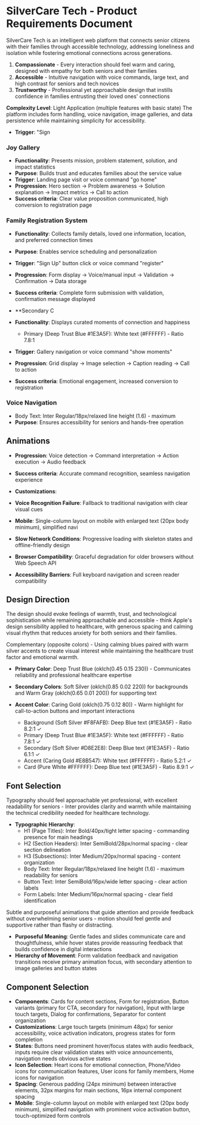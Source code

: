 # SilverCare Tech - Product Requirements Document

SilverCare Tech is an intelligent web platform that connects senior citizens with their families through accessible technology, addressing loneliness and isolation while fostering emotional connections across generations.


1. **Compassionate** - Every interaction should feel warm and caring, designed with empathy for both seniors and their families
2. **Accessible** - Intuitive navigation with voice commands, large text, and high contrast for seniors and tech novices
3. **Trustworthy** - Professional yet approachable design that instills confidence in families entrusting their loved ones' connections

**Complexity Level**: Light Application (multiple features with basic state)
The platform includes form handling, voice navigation, image galleries, and data persistence while maintaining simplicity for accessibility.

- **Trigger**: "Sign 

### Joy Gallery
- **Functionality**: Presents mission, problem statement, solution, and impact statistics
- **Purpose**: Builds trust and educates families about the service value
- **Trigger**: Landing page visit or voice command "go home"
- **Progression**: Hero section → Problem awareness → Solution explanation → Impact metrics → Call to action
- **Success criteria**: Clear value proposition communicated, high conversion to registration page

### Family Registration System
- **Functionality**: Collects family details, loved one information, location, and preferred connection times
- **Purpose**: Enables service scheduling and personalization
- **Trigger**: "Sign Up" button click or voice command "register"
- **Progression**: Form display → Voice/manual input → Validation → Confirmation → Data storage
- **Success criteria**: Complete form submission with validation, confirmation message displayed

- **Secondary C
- **Functionality**: Displays curated moments of connection and happiness
  - Primary (Deep Trust Blue #1E3A5F): White text (#FFFFFF) - Ratio 7.8:1 
- **Trigger**: Gallery navigation or voice command "show moments"
- **Progression**: Grid display → Image selection → Caption reading → Call to action
- **Success criteria**: Emotional engagement, increased conversion to registration

### Voice Navigation
  - Body Text: Inter Regular/18px/relaxed line height (1.6) - maximum
- **Purpose**: Ensures accessibility for seniors and hands-free operation
## Animations
- **Progression**: Voice detection → Command interpretation → Action execution → Audio feedback
- **Success criteria**: Accurate command recognition, seamless navigation experience

- **Customizations**:
- **Voice Recognition Failure**: Fallback to traditional navigation with clear visual cues
- **Mobile**: Single-column layout on mobile with enlarged text (20px body minimum), simplified navi
- **Slow Network Conditions**: Progressive loading with skeleton states and offline-friendly design
- **Browser Compatibility**: Graceful degradation for older browsers without Web Speech API
- **Accessibility Barriers**: Full keyboard navigation and screen reader compatibility

## Design Direction
The design should evoke feelings of warmth, trust, and technological sophistication while remaining approachable and accessible - think Apple's design sensibility applied to healthcare, with generous spacing and calming visual rhythm that reduces anxiety for both seniors and their families.


Complementary (opposite colors) - Using calming blues paired with warm silver accents to create visual interest while maintaining the healthcare trust factor and emotional warmth.

- **Primary Color**: Deep Trust Blue (oklch(0.45 0.15 230)) - Communicates reliability and professional healthcare expertise
- **Secondary Colors**: Soft Silver (oklch(0.85 0.02 220)) for backgrounds and Warm Gray (oklch(0.65 0.01 200)) for supporting text
- **Accent Color**: Caring Gold (oklch(0.75 0.12 80)) - Warm highlight for call-to-action buttons and important interactions

  - Background (Soft Silver #F8FAFB): Deep Blue text (#1E3A5F) - Ratio 8.2:1 ✓
  - Primary (Deep Trust Blue #1E3A5F): White text (#FFFFFF) - Ratio 7.8:1 ✓
  - Secondary (Soft Silver #D8E2E8): Deep Blue text (#1E3A5F) - Ratio 6.1:1 ✓
  - Accent (Caring Gold #E8B547): White text (#FFFFFF) - Ratio 5.2:1 ✓
  - Card (Pure White #FFFFFF): Deep Blue text (#1E3A5F) - Ratio 8.9:1 ✓

## Font Selection
Typography should feel approachable yet professional, with excellent readability for seniors - Inter provides clarity and warmth while maintaining the technical credibility needed for healthcare technology.

- **Typographic Hierarchy**: 
  - H1 (Page Titles): Inter Bold/40px/tight letter spacing - commanding presence for main headings
  - H2 (Section Headers): Inter SemiBold/28px/normal spacing - clear section delineation  
  - H3 (Subsections): Inter Medium/20px/normal spacing - content organization
  - Body Text: Inter Regular/18px/relaxed line height (1.6) - maximum readability for seniors
  - Button Text: Inter SemiBold/16px/wide letter spacing - clear action labels
  - Form Labels: Inter Medium/16px/normal spacing - clear field identification


Subtle and purposeful animations that guide attention and provide feedback without overwhelming senior users - motion should feel gentle and supportive rather than flashy or distracting.

- **Purposeful Meaning**: Gentle fades and slides communicate care and thoughtfulness, while hover states provide reassuring feedback that builds confidence in digital interactions
- **Hierarchy of Movement**: Form validation feedback and navigation transitions receive primary animation focus, with secondary attention to image galleries and button states

## Component Selection
- **Components**: Cards for content sections, Form for registration, Button variants (primary for CTA, secondary for navigation), Input with large touch targets, Dialog for confirmations, Separator for content organization
- **Customizations**: Large touch targets (minimum 48px) for senior accessibility, voice activation indicators, progress states for form completion
- **States**: Buttons need prominent hover/focus states with audio feedback, inputs require clear validation states with voice announcements, navigation needs obvious active states
- **Icon Selection**: Heart icons for emotional connection, Phone/Video icons for communication features, User icons for family members, Home icons for navigation
- **Spacing**: Generous padding (24px minimum) between interactive elements, 32px margins for main sections, 16px internal component spacing
- **Mobile**: Single-column layout on mobile with enlarged text (20px body minimum), simplified navigation with prominent voice activation button, touch-optimized form controls